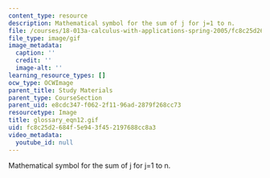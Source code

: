 ```yaml
---
content_type: resource
description: Mathematical symbol for the sum of j for j=1 to n.
file: /courses/18-013a-calculus-with-applications-spring-2005/fc8c25d2684f5e943f452197688cc8a3_glossary_eqn12.gif
file_type: image/gif
image_metadata:
  caption: ''
  credit: ''
  image-alt: ''
learning_resource_types: []
ocw_type: OCWImage
parent_title: Study Materials
parent_type: CourseSection
parent_uid: e8cdc347-f062-2f11-96ad-2879f268cc73
resourcetype: Image
title: glossary_eqn12.gif
uid: fc8c25d2-684f-5e94-3f45-2197688cc8a3
video_metadata:
  youtube_id: null
---
```

Mathematical symbol for the sum of j for j=1 to n.

